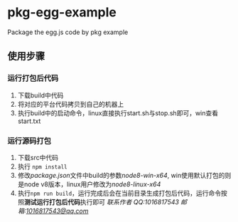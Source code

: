 # pkg-egg-example
Package the egg.js code by pkg example
## 使用步骤
### 运行打包后代码
1. 下载build中代码
2. 将对应的平台代码拷贝到自己的机器上
3. 执行build中的启动命令，linux直接执行start.sh与stop.sh即可，win查看start.txt
### 运行源码打包
1. 下载src中代码
2. 执行 `npm install `
3. 修改*package.json*文件中build的参数*node8-win-x64*, win使用默认打包的则是node v8版本，linux用户修改为*node8-linux-x64*
4. 执行`npm run build`，运行完成后会在当前目录生成打包后代码，运行命令按照**测试运行打包后代码**执行即可
*联系作者 QQ:1016817543 邮箱:1016817543@qq.com*

